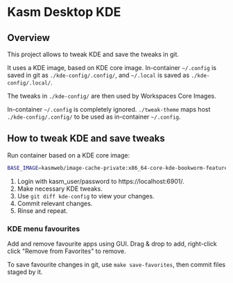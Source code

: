 # Kasm Desktop KDE

## Overview

This project allows to tweak KDE and save the tweaks in git.

It uses a KDE image, based on KDE core image.
In-container `~/.config` is saved in git as `./kde-config/.config/`, and
`~/.local` is saved as `./kde-config/.local/`.

The tweaks in `./kde-config/` are then used by Workspaces Core Images.

In-container `~/.config` is completely ignored. `./tweak-theme` maps host
`./kde-config/.config/` to be used as in-container `~/.config`.

## How to tweak KDE and save tweaks

Run container based on a KDE core image:
```sh
BASE_IMAGE=kasmweb/image-cache-private:x86_64-core-kde-bookworm-feature_KASM-5251-kde-base-multi-monitor-kasmvnc-1075773254 ./tweak-theme
```
1. Login with kasm_user/password to https://localhost:6901/.
2. Make necessary KDE tweaks.
3. Use `git diff kde-config` to view your changes.
4. Commit relevant changes.
5. Rinse and repeat.

### KDE menu favourites
Add and remove favourite apps using GUI. Drag & drop to add, right-click click
"Remove from Favorites" to remove.

To save favourite changes in git, use `make save-favorites`, then commit files
staged by it.
